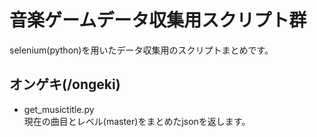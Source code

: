 # 音楽ゲームデータ収集用スクリプト群  
selenium(python)を用いたデータ収集用のスクリプトまとめです。
## オンゲキ(/ongeki)
- get_musictitle.py  
現在の曲目とレベル(master)をまとめたjsonを返します。

